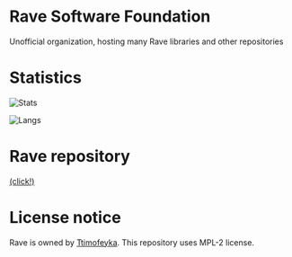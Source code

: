 # Rave Software Foundation
Unofficial organization, hosting many Rave libraries and other repositories

# Statistics
![Stats](https://github-readme-stats.vercel.app/api?username=RaveSoftwareFoundation&theme=dark&show_icons=true)

![Langs](https://github-readme-stats.vercel.app/api/top-langs/?username=RaveSoftwareFoundation&theme=dark&layout=compact)

# Rave repository
[(click!)](https://github.com/ttimofeyka/rave)

# License notice
Rave is owned by [Ttimofeyka](https://github.com/ttimofeyka). This repository uses MPL-2 license.
